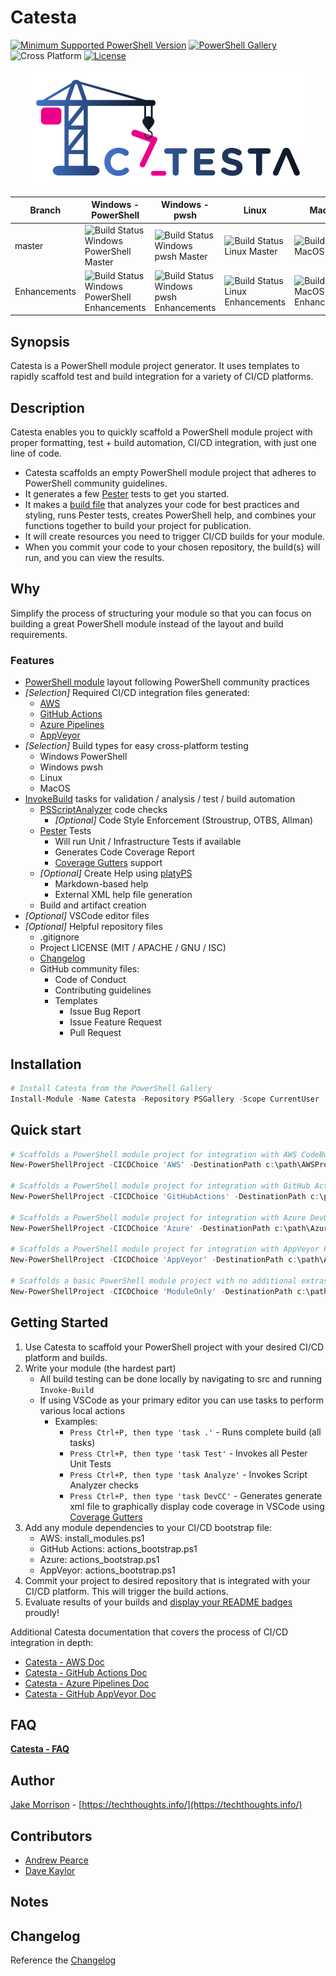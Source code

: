 # Catesta

[![Minimum Supported PowerShell Version](https://img.shields.io/badge/PowerShell-5.1+-purple.svg)](https://github.com/PowerShell/PowerShell) [![PowerShell Gallery][psgallery-img]][psgallery-site] ![Cross Platform](https://img.shields.io/badge/platform-windows%20%7C%20macos%20%7C%20linux-lightgrey) [![License][license-badge]](LICENSE)

[psgallery-img]:   https://img.shields.io/powershellgallery/dt/Catesta.svg
[psgallery-site]:  https://www.powershellgallery.com/packages/Catesta
[psgallery-v1]:    https://www.powershellgallery.com/packages/Catesta/0.8.1
[license-badge]:   https://img.shields.io/github/license/techthoughts2/Catesta

<p align="center">
    <img src="./media/Catesta.PNG" alt="Catesta Logo" >
</p>

Branch | Windows - PowerShell | Windows - pwsh | Linux | MacOS
--- | --- | --- | --- | --- |
master | ![Build Status Windows PowerShell Master](https://github.com/techthoughts2/Catesta/workflows/Catesta-Windows-PowerShell/badge.svg?branch=master) | ![Build Status Windows pwsh Master](https://github.com/techthoughts2/Catesta/workflows/Catesta-Windows-pwsh/badge.svg?branch=master) | ![Build Status Linux Master](https://github.com/techthoughts2/Catesta/workflows/Catesta-Linux/badge.svg?branch=master) | ![Build Status MacOS Master](https://github.com/techthoughts2/Catesta/workflows/Catesta-MacOS/badge.svg?branch=master)
Enhancements | ![Build Status Windows PowerShell Enhancements](https://github.com/techthoughts2/Catesta/workflows/Catesta-Windows-PowerShell/badge.svg?branch=Enhancements) | ![Build Status Windows pwsh Enhancements](https://github.com/techthoughts2/Catesta/workflows/Catesta-Windows-pwsh/badge.svg?branch=Enhancements) | ![Build Status Linux Enhancements](https://github.com/techthoughts2/Catesta/workflows/Catesta-Linux/badge.svg?branch=Enhancements) | ![Build Status MacOS Enhancements](https://github.com/techthoughts2/Catesta/workflows/Catesta-MacOS/badge.svg?branch=Enhancements)



## Synopsis

Catesta is a PowerShell module project generator. It uses templates to rapidly scaffold test and build integration for a variety of CI/CD platforms.

## Description

Catesta enables you to quickly scaffold a PowerShell module project with proper formatting, test + build automation, CI/CD integration, with just one line of code.

* Catesta scaffolds an empty PowerShell module project that adheres to PowerShell community guidelines.
* It generates a few [Pester](https://github.com/pester/Pester) tests to get you started.
* It makes a [build file](https://github.com/nightroman/Invoke-Build) that analyzes your code for best practices and styling, runs Pester tests, creates PowerShell help, and combines your functions together to build your project for publication.
* It will create resources you need to trigger CI/CD builds for your module.
* When you commit your code to your chosen repository, the build(s) will run, and you can view the results.

## Why

Simplify the process of structuring your module so that you can focus on building a great PowerShell module instead of the layout and build requirements.

### Features

* [PowerShell module](https://docs.microsoft.com/powershell/scripting/developer/module/writing-a-windows-powershell-module) layout following PowerShell community practices
* *[Selection]* Required CI/CD integration files generated:
  * [AWS](https://aws.amazon.com/codebuild/)
  * [GitHub Actions](https://help.github.com/actions)
  * [Azure Pipelines](https://azure.microsoft.com/services/devops/)
  * [AppVeyor](https://www.appveyor.com/)
* *[Selection]* Build types for easy cross-platform testing
  * Windows PowerShell
  * Windows pwsh
  * Linux
  * MacOS
* [InvokeBuild](https://github.com/nightroman/Invoke-Build) tasks for validation / analysis / test / build automation
  * [PSScriptAnalyzer](https://github.com/PowerShell/PSScriptAnalyzer) code checks
    * *[Optional]* Code Style Enforcement (Stroustrup, OTBS, Allman)
  * [Pester](https://github.com/pester/Pester) Tests
    * Will run Unit / Infrastructure Tests if available
    * Generates Code Coverage Report
    * [Coverage Gutters](https://marketplace.visualstudio.com/items?itemName=ryanluker.vscode-coverage-gutters) support
  * *[Optional]* Create Help using [platyPS](https://github.com/PowerShell/platyPS)
    * Markdown-based help
    * External XML help file generation
  * Build and artifact creation
* *[Optional]* VSCode editor files
* *[Optional]* Helpful repository files
  * .gitignore
  * Project LICENSE (MIT / APACHE / GNU / ISC)
  * [Changelog](https://keepachangelog.com/en/1.0.0/)
  * GitHub community files:
    * Code of Conduct
    * Contributing guidelines
    * Templates
      * Issue Bug Report
      * Issue Feature Request
      * Pull Request

## Installation

```powershell
# Install Catesta from the PowerShell Gallery
Install-Module -Name Catesta -Repository PSGallery -Scope CurrentUser
```

## Quick start

```powershell
# Scaffolds a PowerShell module project for integration with AWS CodeBuild.
New-PowerShellProject -CICDChoice 'AWS' -DestinationPath c:\path\AWSProject

# Scaffolds a PowerShell module project for integration with GitHub Actions Workflows.
New-PowerShellProject -CICDChoice 'GitHubActions' -DestinationPath c:\path\GitHubActions

# Scaffolds a PowerShell module project for integration with Azure DevOps Pipelines.
New-PowerShellProject -CICDChoice 'Azure' -DestinationPath c:\path\AzurePipeline

# Scaffolds a PowerShell module project for integration with AppVeyor Projects.
New-PowerShellProject -CICDChoice 'AppVeyor' -DestinationPath c:\path\AppVeyor

# Scaffolds a basic PowerShell module project with no additional extras. You just get a basic PowerShell module construct.
New-PowerShellProject -CICDChoice 'ModuleOnly' -DestinationPath c:\path\ModuleOnly
```

## Getting Started

1. Use Catesta to scaffold your PowerShell project with your desired CI/CD platform and builds.
1. Write your module (the hardest part)
    * All build testing can be done locally by navigating to src and running ```Invoke-Build```
    * If using VSCode as your primary editor you can use tasks to perform various local actions
      * Examples:
        * ```Press Ctrl+P, then type 'task .'``` - Runs complete build (all tasks)
        * ```Press Ctrl+P, then type 'task Test'``` - Invokes all Pester Unit Tests
        * ```Press Ctrl+P, then type 'task Analyze'``` - Invokes Script Analyzer checks
        * ```Press Ctrl+P, then type 'task DevCC'``` - Generates generate xml file to graphically display code coverage in VSCode using [Coverage Gutters](https://marketplace.visualstudio.com/items?itemName=ryanluker.vscode-coverage-gutters)
1. Add any module dependencies to your CI/CD bootstrap file:
    * AWS: install_modules.ps1
    * GitHub Actions: actions_bootstrap.ps1
    * Azure: actions_bootstrap.ps1
    * AppVeyor: actions_bootstrap.ps1
1. Commit your project to desired repository that is integrated with your CI/CD platform. This will trigger the build actions.
1. Evaluate results of your builds and [display your README badges](https://github.com/techthoughts2/Catesta/blob/master/docs/Catesta-FAQ.md#how-do-i-display-the-badges-for-my-project) proudly!

Additional Catesta documentation that covers the process of CI/CD integration in depth:

* [Catesta - AWS Doc](docs/Catesta-AWS.md)
* [Catesta - GitHub Actions Doc](docs/Catesta-GHActions.md)
* [Catesta - Azure Pipelines Doc](docs/Catesta-Azure.md)
* [Catesta - GitHub AppVeyor Doc](docs/Catesta-AppVeyor.md)

## FAQ

**[Catesta - FAQ](docs/Catesta-FAQ.md)**

## Author

[Jake Morrison](https://twitter.com/JakeMorrison) - [https://techthoughts.info/](https://techthoughts.info/)

## Contributors

* [Andrew Pearce](https://twitter.com/austoonz)
* [Dave Kaylor](https://twitter.com/KaylorDave)

## Notes

## Changelog

Reference the [Changelog](.github/CHANGELOG.md)
